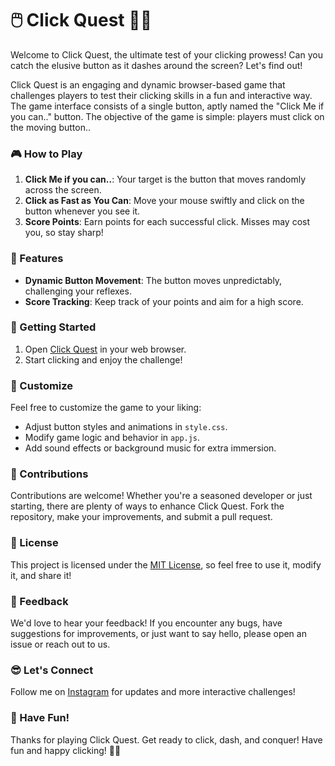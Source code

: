 # 🖱️ Click Quest 🏃‍♂️

Welcome to Click Quest, the ultimate test of your clicking prowess! Can you catch the elusive button as it dashes around the screen? Let's find out!

Click Quest is an engaging and dynamic browser-based game that challenges players to test their clicking skills in a fun and interactive way. The game interface consists of a single button, aptly named the "Click Me if you can.." button. The objective of the game is simple: players must click on the moving button..

### 🎮 How to Play
1. **Click Me if you can..**: Your target is the button that moves randomly across the screen.
2. **Click as Fast as You Can**: Move your mouse swiftly and click on the button whenever you see it.
3. **Score Points**: Earn points for each successful click. Misses may cost you, so stay sharp!

### 🌟 Features
- **Dynamic Button Movement**: The button moves unpredictably, challenging your reflexes.
- **Score Tracking**: Keep track of your points and aim for a high score.

### 🚀 Getting Started
1. Open [Click Quest](https://darshkul24.github.io/Click-Quest/) in your web browser.
2. Start clicking and enjoy the challenge!

### 🎨 Customize
Feel free to customize the game to your liking:
- Adjust button styles and animations in `style.css`.
- Modify game logic and behavior in `app.js`.
- Add sound effects or background music for extra immersion.

### 🙌 Contributions
Contributions are welcome! Whether you're a seasoned developer or just starting, there are plenty of ways to enhance Click Quest. Fork the repository, make your improvements, and submit a pull request.

### 📝 License
This project is licensed under the [MIT License](LICENSE), so feel free to use it, modify it, and share it!

### 📢 Feedback
We'd love to hear your feedback! If you encounter any bugs, have suggestions for improvements, or just want to say hello, please open an issue or reach out to us.

### 😎 Let's Connect
Follow me on [Instagram](https://www.instagram.com/dkulthia/) for updates and more interactive challenges!

### 👾 Have Fun!
Thanks for playing Click Quest. Get ready to click, dash, and conquer! Have fun and happy clicking! 🚀🎉
